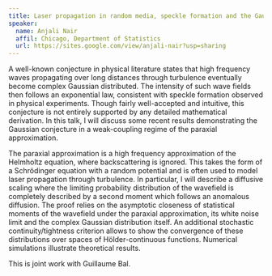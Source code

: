 ```yaml
---
title: Laser propagation in random media, speckle formation and the Gaussian conjecture
speaker:
  name: Anjali Nair
  affil: Chicago, Department of Statistics
  url: https://sites.google.com/view/anjali-nair?usp=sharing
---
```


A well-known conjecture in physical literature states that high frequency waves propagating over long distances through turbulence eventually become complex Gaussian distributed. The intensity of such wave fields then follows an exponential law, consistent with speckle formation observed in physical experiments. Though fairly well-accepted and intuitive, this conjecture is not entirely supported by any detailed mathematical derivation. In this talk, I will discuss some recent results demonstrating the Gaussian conjecture in a weak-coupling regime of the paraxial approximation.

The paraxial approximation is a high frequency approximation of the Helmholtz equation, where backscattering is ignored. This takes the form of a Schrödinger equation with a random potential and is often used to model laser propagation through turbulence. In particular, I will describe a diffusive scaling where the limiting probability distribution of the wavefield is completely described by a second moment which follows an anomalous diffusion. The proof relies on the asymptotic closeness of statistical moments of the wavefield under the paraxial approximation, its white noise limit and the complex Gaussian distribution itself.  An additional stochastic continuity/tightness criterion allows to show the convergence of these distributions over spaces of Hölder-continuous functions. Numerical simulations illustrate theoretical results.

This is joint work with Guillaume Bal.
